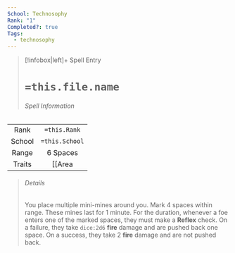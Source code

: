 ```yaml
---
School: Technosophy
Rank: "1"
Completed?: true
Tags:
  - technosophy
---
```

> [!infobox|left]+ Spell Entry
> # `=this.file.name`
> ###### Spell Information
|        |                                   |
|:------:|:---------------------------------:|
|  Rank  |           `=this.Rank`            |
| School |          `=this.School`           |
| Range  |             6 Spaces              |
| Traits | [[Area|Explosive 1 sp. burst]], [[Trap]], [[Fire]] |
> ###### *Details*
> You place multiple mini-mines around you. Mark 4 spaces within range. These mines last for 1 minute. For the duration, whenever a foe enters one of the marked spaces, they must make a **Reflex** check. On a failure, they take `dice:2d6` **fire** damage and are pushed back one space. On a success, they take 2 **fire** damage and are not pushed back.
